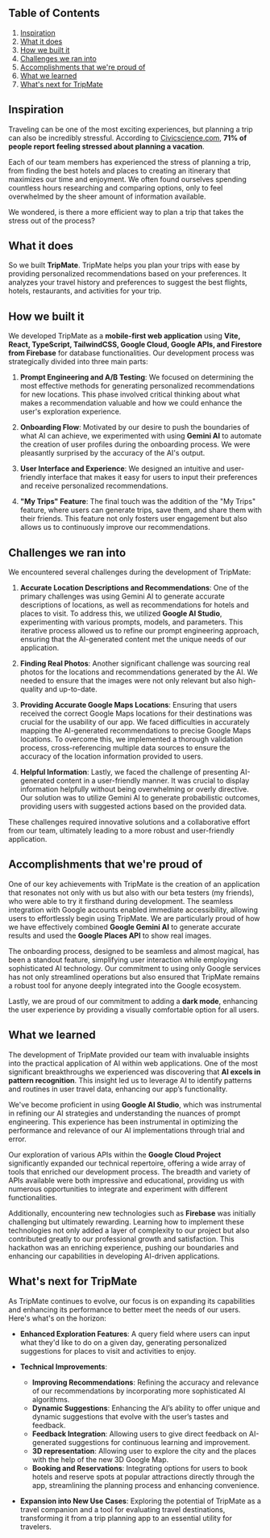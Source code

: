 ## Table of Contents
1. [Inspiration](#inspiration)
2. [What it does](#what-it-does)
3. [How we built it](#how-we-built-it)
4. [Challenges we ran into](#challenges-we-ran-into)
5. [Accomplishments that we're proud of](#accomplishments-that-were-proud-of)
6. [What we learned](#what-we-learned)
7. [What's next for TripMate](#whats-next-for-tripmate)

## Inspiration

Traveling can be one of the most exciting experiences, but planning a trip can also be incredibly stressful. According to [Civicscience.com](https://civicscience.com/as-vacation-season-heats-up-many-americans-are-feeling-stressed-over-travel-planning/#:~:text=71%25%20of%20U.S.%20adults%20who%20make%20travel%20arrangements%20say%20the%20process%20is%20at%20least%20somewhat%20stressful%20for%20them), **71% of people report feeling stressed about planning a vacation**.

Each of our team members has experienced the stress of planning a trip, from finding the best hotels and places to creating an itinerary that maximizes our time and enjoyment. We often found ourselves spending countless hours researching and comparing options, only to feel overwhelmed by the sheer amount of information available.

We wondered, is there a more efficient way to plan a trip that takes the stress out of the process?

## What it does

So we built **TripMate**. TripMate helps you plan your trips with ease by providing personalized recommendations based on your preferences. It analyzes your travel history and preferences to suggest the best flights, hotels, restaurants, and activities for your trip.

## How we built it

We developed TripMate as a **mobile-first web application** using **Vite, React, TypeScript, TailwindCSS, Google Cloud, Google APIs, and Firestore from Firebase** for database functionalities. Our development process was strategically divided into three main parts:

1. **Prompt Engineering and A/B Testing**: We focused on determining the most effective methods for generating personalized recommendations for new locations. This phase involved critical thinking about what makes a recommendation valuable and how we could enhance the user's exploration experience.

2. **Onboarding Flow**: Motivated by our desire to push the boundaries of what AI can achieve, we experimented with using **Gemini AI** to automate the creation of user profiles during the onboarding process. We were pleasantly surprised by the accuracy of the AI's output.

3. **User Interface and Experience**: We designed an intuitive and user-friendly interface that makes it easy for users to input their preferences and receive personalized recommendations.

4. **"My Trips" Feature**: The final touch was the addition of the "My Trips" feature, where users can generate trips, save them, and share them with their friends. This feature not only fosters user engagement but also allows us to continuously improve our recommendations.

## Challenges we ran into

We encountered several challenges during the development of TripMate:

1. **Accurate Location Descriptions and Recommendations**: One of the primary challenges was using Gemini AI to generate accurate descriptions of locations, as well as recommendations for hotels and places to visit. To address this, we utilized **Google AI Studio**, experimenting with various prompts, models, and parameters. This iterative process allowed us to refine our prompt engineering approach, ensuring that the AI-generated content met the unique needs of our application.

2. **Finding Real Photos**: Another significant challenge was sourcing real photos for the locations and recommendations generated by the AI. We needed to ensure that the images were not only relevant but also high-quality and up-to-date.

3. **Providing Accurate Google Maps Locations**: Ensuring that users received the correct Google Maps locations for their destinations was crucial for the usability of our app. We faced difficulties in accurately mapping the AI-generated recommendations to precise Google Maps locations. To overcome this, we implemented a thorough validation process, cross-referencing multiple data sources to ensure the accuracy of the location information provided to users.

4. **Helpful Information**: Lastly, we faced the challenge of presenting AI-generated content in a user-friendly manner. It was crucial to display information helpfully without being overwhelming or overly directive. Our solution was to utilize Gemini AI to generate probabilistic outcomes, providing users with suggested actions based on the provided data.

These challenges required innovative solutions and a collaborative effort from our team, ultimately leading to a more robust and user-friendly application.

## Accomplishments that we're proud of

One of our key achievements with TripMate is the creation of an application that resonates not only with us but also with our beta testers (my friends), who were able to try it firsthand during development. The seamless integration with Google accounts enabled immediate accessibility, allowing users to effortlessly begin using TripMate. We are particularly proud of how we have effectively combined **Google Gemini AI** to generate accurate results and used the **Google Places API** to show real images.

The onboarding process, designed to be seamless and almost magical, has been a standout feature, simplifying user interaction while employing sophisticated AI technology. Our commitment to using only Google services has not only streamlined operations but also ensured that TripMate remains a robust tool for anyone deeply integrated into the Google ecosystem.

Lastly, we are proud of our commitment to adding a **dark mode**, enhancing the user experience by providing a visually comfortable option for all users.

## What we learned

The development of TripMate provided our team with invaluable insights into the practical application of AI within web applications. One of the most significant breakthroughs we experienced was discovering that **AI excels in pattern recognition**. This insight led us to leverage AI to identify patterns and routines in user travel data, enhancing our app’s functionality.

We've become proficient in using **Google AI Studio**, which was instrumental in refining our AI strategies and understanding the nuances of prompt engineering. This experience has been instrumental in optimizing the performance and relevance of our AI implementations through trial and error.

Our exploration of various APIs within the **Google Cloud Project** significantly expanded our technical repertoire, offering a wide array of tools that enriched our development process. The breadth and variety of APIs available were both impressive and educational, providing us with numerous opportunities to integrate and experiment with different functionalities.

Additionally, encountering new technologies such as **Firebase** was initially challenging but ultimately rewarding. Learning how to implement these technologies not only added a layer of complexity to our project but also contributed greatly to our professional growth and satisfaction. This hackathon was an enriching experience, pushing our boundaries and enhancing our capabilities in developing AI-driven applications.

## What's next for TripMate

As TripMate continues to evolve, our focus is on expanding its capabilities and enhancing its performance to better meet the needs of our users. Here's what's on the horizon:

- **Enhanced Exploration Features**: A query field where users can input what they'd like to do on a given day, generating personalized suggestions for places to visit and activities to enjoy.

- **Technical Improvements**:
    - **Improving Recommendations**: Refining the accuracy and relevance of our recommendations by incorporating more sophisticated AI algorithms.
    - **Dynamic Suggestions**: Enhancing the AI’s ability to offer unique and dynamic suggestions that evolve with the user’s tastes and feedback.
    - **Feedback Integration**: Allowing users to give direct feedback on AI-generated suggestions for continuous learning and improvement.
    - **3D representation**: Allowing user to explore the city and the places with the help of the new 3D Google Map.
    - **Booking and Reservations**: Integrating options for users to book hotels and reserve spots at popular attractions directly through the app, streamlining the planning process and enhancing convenience.

- **Expansion into New Use Cases**: Exploring the potential of TripMate as a travel companion and a tool for evaluating travel destinations, transforming it from a trip planning app to an essential utility for travelers.
